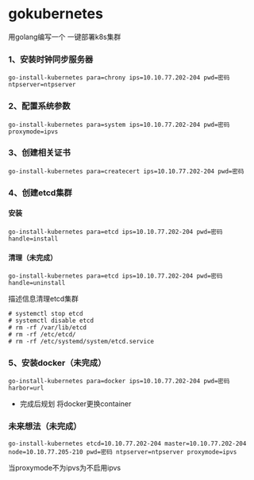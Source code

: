 # gokubernetes
用golang编写一个 一键部署k8s集群

### 1、安装时钟同步服务器
    go-install-kubernetes para=chrony ips=10.10.77.202-204 pwd=密码 ntpserver=ntpserver

### 2、配置系统参数
    go-install-kubernetes para=system ips=10.10.77.202-204 pwd=密码 proxymode=ipvs

### 3、创建相关证书
    go-install-kubernetes para=createcert ips=10.10.77.202-204 pwd=密码

### 4、创建etcd集群
#### 安装
    go-install-kubernetes para=etcd ips=10.10.77.202-204 pwd=密码 handle=install

#### 清理（未完成）
    go-install-kubernetes para=etcd ips=10.10.77.202-204 pwd=密码 handle=uninstall

描述信息清理etcd集群

    # systemctl stop etcd 
    # systemctl disable etcd
    # rm -rf /var/lib/etcd
    # rm -rf /etc/etcd/
    # rm -rf /etc/systemd/system/etcd.service

### 5、安装docker（未完成）
    go-install-kubernetes para=docker ips=10.10.77.202-204 pwd=密码 harbor=url
- 完成后规划
将docker更换container

### 未来想法（未完成）
    go-install-kubernetes etcd=10.10.77.202-204 master=10.10.77.202-204 node=10.10.77.205-210 pwd=密码 ntpserver=ntpserver proxymode=ipvs
当proxymode不为ipvs为不启用ipvs